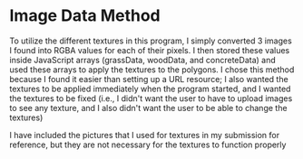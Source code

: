 # Image Data Method
To utilize the different textures in this program, I simply converted 3 images I found into RGBA values for each of their pixels.
I then stored these values inside JavaScript arrays (grassData, woodData, and concreteData) and used these arrays to apply the textures to the polygons.
I chose this method because I found it easier than setting up a URL resource; I also wanted the textures to be applied immediately when the program started, and I wanted the textures to be fixed (i.e., I didn't want the user to have to upload images to see any texture, and I also didn't want the user to be able to change the textures)

I have included the pictures that I used for textures in my submission for reference, but they are not necessary for the textures to function properly
